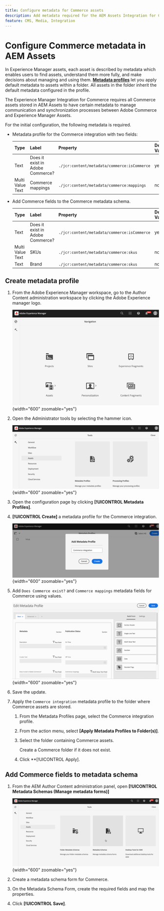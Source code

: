 ```yaml
---
title: Configure metadata for Commerce assets
description: Add metadata required for the AEM Assets Integration for Commerce to Experience Manager Assets metadata profile and schemas
feature: CMS, Media, Integration
---
```

# Configure Commerce metadata in AEM Assets

In Experience Manager assets, each asset is described by metadata which enables users to find assets, understand them more fully, and make decisions about managing and using them. **[Metadata profiles](https://experienceleague.adobe.com/en/docs/experience-manager-cloud-service/content/assets/manage/metadata-profiles)** let you apply default metadata to assets within a folder. All assets in the folder inherit the default metadata configured in the profile.

The Experience Manager Integration for Commerce requires all Commerce assets stored in AEM Assets to have certain metadata to manage communication and synchronization processes between Adobe Commerce and Experience Manager Assets.

For the initial configuration, the following metadata is required.

- Metadata profile for the Commerce integration with two fields:

  | Type  | Label   | Property   | Default Value |
  |------ | ------- | ---------- | ------------- |
  | Text | Does it exist in Adobe Commerce? | `./jcr:content/metadata/commerce:isCommerce` | yes |
  | Multi Value Text | Commerce mappings | `./jcr:content/metadata/commerce:mappings` | none |

- Add Commerce fields to the Commerce metadata schema.

  | Type  | Label   | Property   | Default Value |
  |------ | ------- | ---------- | ------------- |
  | Text | Does it exist in Adobe Commerce? | `./jcr:content/metadata/commerce:isCommerce` | yes |
  | Multi Value Text | SKUs | `./jcr:content/metadata/commerce:skus` | none |
  | Text | Brand | `./jcr:content/metadata/commerce:skus` | none |

## Create metadata profile

1. From the Adobe Experience Manager workspace, go to the Author Content administration workspace by clicking the Adobe Experience manager logo.

   ![AEM Assets authoring](./assets/aem-assets-authoring.png){width="600" zoomable="yes"}

1. Open the Administrator tools by selecting the hammer icon.

   ![AEM Author Admin manage metadata profiles](./assets/aem-manage-metadata-profiles.png){width="600" zoomable="yes"}

1. Open the configuration page by clicking **[!UICONTROL Metadata Profiles]**.

1. **[!UICONTROL Create]** a metadata profile for the Commerce integration.

   ![AEM Author Admin add metadata profiles ](./assets/aem-create-metadata-profile.png){width="600" zoomable="yes"}

1. Add `Does Commerce exist?` and `Commerce mappings` metadata fields for Commerce using values.

   ![AEM Author Admin add metadata fields to profile](./assets/aem-edit-metadata-profile-fields.png){width="600" zoomable="yes"}

1. Save the update.

1. Apply the `Commerce integration` metadata profile to the folder where Commerce assets are stored.

   1. From the Metadata Profiles page, select the Commerce integration profile.

   1. From the action menu, select **[Apply Metadata Profiles to Folder(s)]**.

   1. Select the folder containing Commerce assets.

      Create a Commerce folder if it does not exist.

   1. Click **[!UICONTROL Apply].

## Add Commerce fields to metadata schema

1. From the AEM Author Content administration panel, open **[!UICONTROL Metadata Schemas (Manage metadata forms)]**

   ![AEM Author Admin update metadata schema](./assets/aem-assets-manage-metadata-schema.png){width="600" zoomable="yes"}

1. Create a metadata schema form for Commerce.

1. On the Metadata Schema Form, create the required fields and map the properties.

1. Click **[!UICONTROL Save]**.
